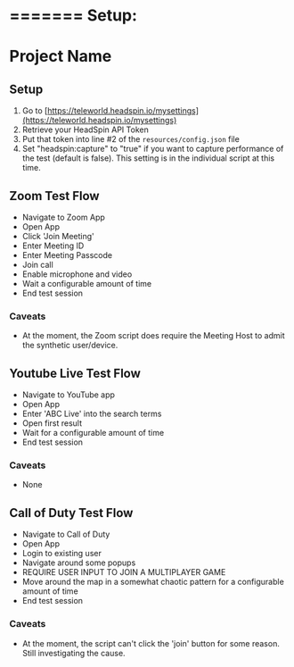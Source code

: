 =======
Setup:
=======

# Project Name

## Setup

1. Go to [https://teleworld.headspin.io/mysettings](https://teleworld.headspin.io/mysettings)
2. Retrieve your HeadSpin API Token
3. Put that token into line #2 of the `resources/config.json` file
4. Set "headspin:capture" to "true" if you want to capture performance of the test (default is false). This setting is in the individual script at this time.

## Zoom Test Flow

- Navigate to Zoom App
- Open App
- Click 'Join Meeting'
- Enter Meeting ID
- Enter Meeting Passcode
- Join call
- Enable microphone and video
- Wait a configurable amount of time
- End test session

### Caveats

- At the moment, the Zoom script does require the Meeting Host to admit the synthetic user/device.

## Youtube Live Test Flow

- Navigate to YouTube app
- Open App
- Enter 'ABC Live' into the search terms
- Open first result
- Wait for a configurable amount of time
- End test session

### Caveats

- None

## Call of Duty Test Flow

- Navigate to Call of Duty
- Open App
- Login to existing user
- Navigate around some popups
- REQUIRE USER INPUT TO JOIN A MULTIPLAYER GAME
- Move around the map in a somewhat chaotic pattern for a configurable amount of time
- End test session

### Caveats

- At the moment, the script can't click the 'join' button for some reason. Still investigating the cause.